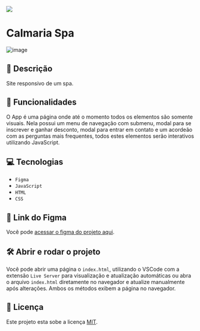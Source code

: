 ![](https://img.shields.io/github/license/alura-cursos/android-com-kotlin-personalizando-ui)

# Calmaria Spa

![image](https://github.com/user-attachments/assets/c72265ff-fef0-42b5-a3d7-0dca3ac5b6df)

## 📑 Descrição

Site responsivo de um spa.

## 🔨 Funcionalidades 

O App é uma página onde até o momento todos os elementos são somente visuais. Nela possui um menu de navegação com submenu, modal para se inscrever e ganhar desconto, modal para entrar em contato e um acordeão com as perguntas mais frequentes, todos estes elementos serão interativos utilizando JavaScript.

## 💻 Tecnologias

- `Figma`
- `JavaScript`
- `HTML`
- `CSS`

## 📁 Link do Figma

Você pode [acessar o figma do projeto aqui](https://www.figma.com/file/1pDTUXo7ovT6zlE64Zw509/Calmaria-Spa--%7C-Forma%C3%A7%C3%A3o-Acessibilidade?type=design&node-id=1289%3A1086&mode=dev).

## 🛠️ Abrir e rodar o projeto

Você pode abrir uma página o `index.html`, utilizando o VSCode com a extensão `Live Server` para visualização e atualização automáticas ou abra o arquivo `index.html` diretamente no navegador e atualize manualmente após alterações. Ambos os métodos exibem a página no navegador.

## 🚧 Licença

Este projeto esta sobe a licença [MIT](./LICENSE).
